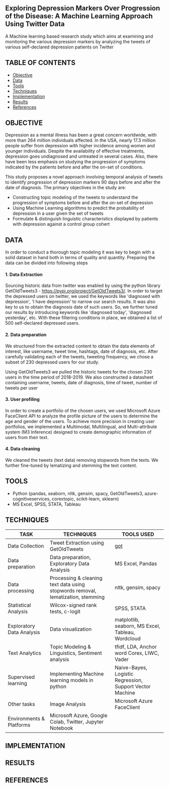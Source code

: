 ## Exploring Depression Markers Over Progression of the Disease: A Machine Learning Approach Using Twitter Data
A Machine learning based research study which aims at examining and monitoring the various depression markers by analyzing the tweets of various self-declared depression patients on Twitter

## TABLE OF CONTENTS

* [Objective](#objective)
* [Data](#data)
* [Tools](#tools)
* [Techniques](#techniques)
* [Implementation](#implementation)
* [Results](#results)
* [References](#references)

## OBJECTIVE
Depression as a mental illness has been a great concern worldwide, with more than 264 million individuals affected. In the USA, nearly 17.3 million people suffer from depression with higher incidence among women and younger individuals. Despite the availability of effective treatments, depression goes undiagnosed and untreated in several cases. Also, there have been less emphasis on studying the progression of symptoms indicated by the patients before and after the on-set of conditions.

This study proposes a novel approach involving temporal analysis of tweets to identify progression of depression markers 90 days before and after the date of diagnosis.
The primary objectives in the study are:

- Constructing topic modeling of the tweets to understand the progression of symptoms before and after the on-set of depression
- Using Machine Learning algorithms to predict the probability of depression in a user given the set of tweets
- Formulate & distinguish linguistic characteristics displayed by patients with depression against a control group cohert

## DATA
In order to conduct a thorough topic modeling it was key to begin with a solid dataset in hand both in terms of quality and quantity. Preparing the data can be divided into following steps

#### 1. Data Extraction
Sourcing historic data from twitter was enabled by using the python library GetOldTweets3 - https://pypi.org/project/GetOldTweets3/. In order to target the depressed users on twitter, we used the keywords like 'diagnosed with depression', 'I have depression' to narrow our search results. It was also key to us to obtain the diagnosis date of such users. So, we further tuned our results by introducing keywords like 'diagnosed today', 'diagnosed yesterday', etc. With these filtering conditions in place, we obtained a list of 500 self-declared depressed users.

#### 2. Data preparation
We structured from the extracted content to obtain the data elements of interest, like username, tweet time, hashtags, date of diagnosis, etc. After carefully validating each of the tweets, tweeting frequency, we chose a subset of 230 depressed users for our study. 

Using GetOldTweets3 we pulled the historic tweets for the chosen 230 users in the time period of 2018-2019. We also constructed a datasheet containing username, tweets, date of diagnosis, time of tweet, number of tweets per user

#### 3. User profiling
In order to create a portfolio of the chosen users, we used Microsoft Azure FaceClient API to analyze the profile picture of the users to determine the age and gender of the users. To achieve more precision in creating user portfolios, we implemented a Multimodal, Multilingual, and Multi-attribute system (M3 Inference) designed to create demographic information of users from their text. 

#### 4. Data cleaning
We cleaned the tweets (text data) removing stopwords from the texts. We further fine-tuned by lematizing and stemming the text content. 

## TOOLS
- Python (pandas, seaborn, nltk, gensim, spacy, GetOldTweets3, azure-cognitiveservices, corextopic, scikit-learn, sklearn)
- MS Excel, SPSS, STATA, Tableau

## TECHNIQUES

| TASK | TECHNIQUES  | TOOLS USED | 
| --------- | -------------| ---------------|
| Data Collection | Tweet Extraction using GetOldTweets | [got](https://pypi.org/project/GetOldTweets3/) | 
| Data preparation | Data preparation, Exploratory Data Analysis | MS Excel, Pandas | 
| Data processing | Processing & cleaning text data using stopwords removal, lematization, stemming | nltk, gensim, spacy |
| Statistical Analysis | Wilcox-signed rank tests, c-logit | SPSS, STATA |
| Exploratory Data Analysis | Data visualization | matplotlib, seaborn, MS Excel, Tableau, Wordcloud |
| Text Analytics | Topic Modeling & Linguistics, Sentiment analysis | tfidf, LDA, Anchor word Corex, LIWC, Vader | 
| Supervised learning | Implementing Machine learning models in python | Naive-Bayes, Logistic Regression, Support Vector Machine |
| Other tasks | Image Analysis | Microsoft Azure FaceClient |
| Environments & Platforms | Microsoft Azure, Google Colab, Twitter, Jupyter Notebook |

## IMPLEMENTATION

## RESULTS

## REFERENCES
